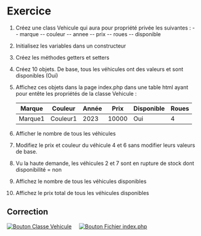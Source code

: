 # Exercice

1) Créez une class Vehicule qui aura pour propriété privée les suivantes :
  -- marque
  -- couleur
  -- annee
  -- prix
  -- roues
  -- disponible

2) Initialisez les variables dans un constructeur
3) Créez les méthodes getters et setters
4) Créez 10 objets. De base, tous les véhicules ont des valeurs et sont disponibles (Oui)
5) Affichez ces objets dans la page index.php dans une table html ayant pour entête les propriétés de la classe Vehicule :

   | Marque  | Couleur  | Année | Prix  | Disponible | Roues |
   |---------|----------|-------|-------|------------|-------|
   | Marque1 | Couleur1 | 2023  | 10000 |    Oui     |   4   |

6) Afficher le nombre de tous les véhicules
7) Modifiez le prix et couleur du véhicule 4 et 6 sans modifier leurs valeurs de base.
8) Vu la haute demande, les véhicules 2 et 7 sont en rupture de stock dont disponibilité = non
9) Affichez le nombre de tous les véhicules disponibles
10) Affichez le prix total de tous les véhicules disponibles

## Correction

<div style="display: flex;">
    <div style="margin-right: 20px;">
        <a href="https://github.com/teamflp/tutophp/blob/main/09_poo/exercices/VEHICULE.md">
            <img src="https://img.shields.io/badge/Classe-Vehicule-green" alt="Bouton Classe Vehicule"/>
        </a>
    </div>
    <div>
        <a href="https://github.com/teamflp/tutophp/blob/main/09_poo/exercices/index.php">
            <img src="https://img.shields.io/badge/Fichier-index.php-green" alt="Bouton Fichier index.php"/>
        </a>
    </div>
</div>





